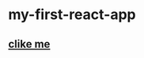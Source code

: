# my-first-react-app

## <a href='https://jiandandaoxingfu.github.io/my-first-react-app/'>clike me</a>
